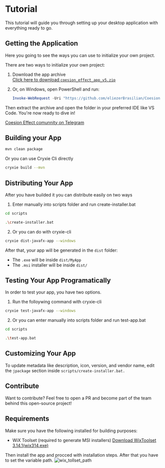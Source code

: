 # Tutorial

This tutorial will guide you through setting up your desktop application with everything ready to go.

## Getting the Application

Here you going to see the ways you can use to initialize your own project.

There are two ways to initialize your own project:

1. Download the app archive  
   [Click here to download `coesion_effect_app_v5.zip`](https://github.com/eliezerBrasilian/Coesion-Effect/releases/download/v5/my_coesion_effect_app_v5.zip)

2. Or, on Windows, open PowerShell and run:

   ```powershell
   Invoke-WebRequest -Uri "https://github.com/eliezerBrasilian/Coesion-Effect/releases/download/v5/my_coesion_effect_app_v5.zip" -OutFile "coesion_effect_app_v5.zip"
   ```

Then extract the archive and open the folder in your preferred IDE like VS Code. You're now ready to dive in!

[Coesion Effect comunnity on Telegram](https://t.me/coesion_effect)

## Building your App

```bash
mvn clean package
```

Or you can use Cryxie Cli directly

```bash
cryxie build --mvn
```

## Distributing Your App

After you have builded it you can distribute easily on two ways

1. Enter manually into scripts folder and run create-installer.bat

```bash
cd scripts
```

```bash
.\create-installer.bat
```

2. Or you can do with cryxie-cli

```bash
cryxie dist-javafx-app --windows
```

After that, your app will be generated in the `dist` folder:

- The `.exe` will be inside `dist/MyApp`
- The `.msi` installer will be inside `dist/`

## Testing Your App Programatically

In order to test your app, you have two options.

1. Run the folloywing command with cryxie-cli

```bash
cryxie test-javafx-app --windows
```

2. Or you can enter manually into scripts folder and run test-app.bat

```bash
cd scripts
```

```bash
.\test-app.bat
```

## Customizing Your App

To update metadata like description, icon, version, and vendor name, edit the `jpackage` section inside `scripts/create-installer.bat.`

## Contribute

Want to contribute?
Feel free to open a PR and become part of the team behind this open-source project!

## Requirements

Make sure you have the following installed for building purposes:

- WiX Toolset (required to generate MSI installers)
  [Download WixToolset 3.14.1(wix314.exe)](https://github.com/wixtoolset/wix3/releases/tag/wix3141rtm)

Then install the app and procced with installation steps. After that you have to set the variable path.
![wix_tollset_path](https://github.com/user-attachments/assets/d92cc6ec-fdd9-4eac-bb82-1c878fa66937)
